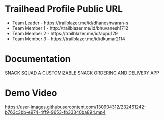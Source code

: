# Trailhead Profile Public URL
 
   <ul>
      <li>Team Leader - https://trailblazer.me/id/dhaneshwaran-s</li>
      <li>Team Member 1 - http://trailblazer.me/id/bhuvanesh1712</li>
      <li>Team Member 2 - https://trailblazer.me/id/appu129</li>
      <li>Team Member 3 – https://trailblazer.me/id/dkumar2114</li>
  </ul>

  
# Documentation
[SNACK SQUAD A CUSTOMIZABLE SNACK ORDERING AND DELIVERY APP](https://github.com/dhanesh-waran/dhanesh-snackordering/files/11242745/SNACK.SQUAD.A.CUSTOMIZABLE.SNACK.ORDERING.AND.DELIVERY.APP.pdf)


# Demo Video


https://user-images.githubusercontent.com/130904312/232461242-b763c3bb-e974-4ff9-9653-fb33340ba894.mp4

